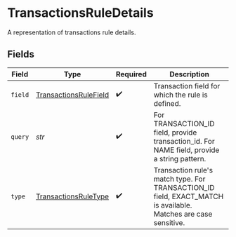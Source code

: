 # TransactionsRuleDetails

A representation of transactions rule details.


## Fields

| Field                                                                                                           | Type                                                                                                            | Required                                                                                                        | Description                                                                                                     |
| --------------------------------------------------------------------------------------------------------------- | --------------------------------------------------------------------------------------------------------------- | --------------------------------------------------------------------------------------------------------------- | --------------------------------------------------------------------------------------------------------------- |
| `field`                                                                                                         | [TransactionsRuleField](../../models/shared/transactionsrulefield.md)                                           | :heavy_check_mark:                                                                                              | Transaction field for which the rule is defined.                                                                |
| `query`                                                                                                         | *str*                                                                                                           | :heavy_check_mark:                                                                                              | For TRANSACTION_ID field, provide transaction_id. For NAME field, provide a string pattern.<br/>                |
| `type`                                                                                                          | [TransactionsRuleType](../../models/shared/transactionsruletype.md)                                             | :heavy_check_mark:                                                                                              | Transaction rule's match type. For TRANSACTION_ID field, EXACT_MATCH is available.<br/>Matches are case sensitive.<br/> |